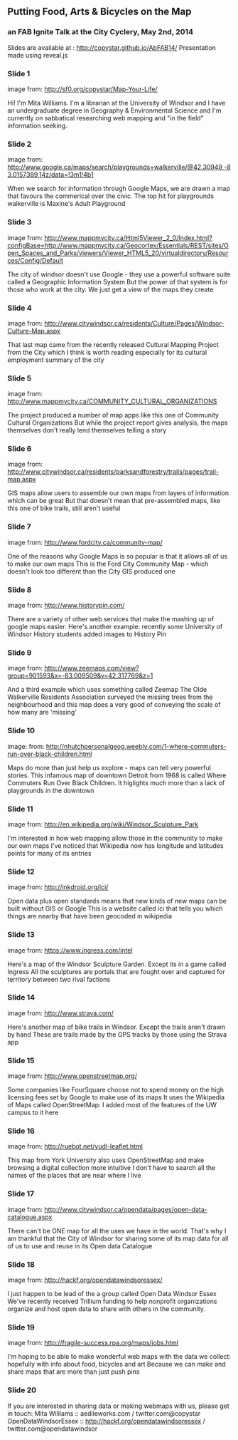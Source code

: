 ## Putting Food, Arts & Bicycles on the Map
### an FAB Ignite Talk at the City Cyclery, May 2nd, 2014

Slides are available at : http://copystar.github.io/AbFAB14/
Presentation made using reveal.js

### Slide 1
image from: http://sf0.org/copystar/Map-Your-Life/

Hi! I'm Mita Williams. I'm a librarian at the University of Windsor
and I have an undergraduate degree in Geography & Environmental Science and
I'm currently on sabbatical researching web mapping and "in the field" information seeking.

### Slide 2
image from: http://www.google.ca/maps/search/playgrounds+walkerville/@42.30949,-83.0157389,14z/data=!3m1!4b1

When we search for information through Google Maps, 
we are drawn a map that favours the commerical over the civic.
The top hit for playgrounds walkerville is Maxine's Adult Playground

### Slide 3
image from: http://www.mappmycity.ca/Html5Viewer_2_0/Index.html?configBase=http://www.mappmycity.ca/Geocortex/Essentials/REST/sites/Open_Spaces_and_Parks/viewers/Viewer_HTML5_20/virtualdirectory/Resources/Config/Default
				        
The city of windsor doesn't use Google - they use a powerful software suite called a Geographic Information System
But the power of that system is for those who work at the city. We just get a view of the maps they create

### Slide 4
image from: http://www.citywindsor.ca/residents/Culture/Pages/Windsor-Culture-Map.aspx
				    
That last map came from the recently released Cultural Mapping Project from the City
which I think is worth reading especially for its cultural employment summary of the city

### Slide 5
image from: http://www.mappmycity.ca/COMMUNITY_CULTURAL_ORGANIZATIONS
				    
The project produced a number of map apps like this one of Community Cultural Organizations
But while the project report gives analysis, the maps themselves don't really lend themselves telling a story

### Slide 6
image from: http://www.citywindsor.ca/residents/parksandforestry/trails/pages/trail-map.aspx
				    
GIS maps allow users to assemble our own maps from layers of information which can be great
But that doesn't mean that pre-assembled maps, like this one of bike trails, still aren't useful

### Slide 7
image from: http://www.fordcity.ca/community-map/

One of the reasons why Google Maps is so popular is that it allows all of us to make our own maps
This is the Ford City Community Map - which doesn't look too different than the City GIS produced one

### Slide 8
image from: http://www.historypin.com/
				        
There are a variety of other web services that make the mashing up of google maps easier.
Here's another example: recently some University of Windsor History students added images to History Pin

### Slide 9
image from: http://www.zeemaps.com/view?group=901593&x=-83.009509&y=42.317769&z=1
				        
And a third example which uses something called Zeemap
The Olde Walkerville Residents Association surveyed the missing trees from the neighbourhood
and this map does a very good of conveying the scale of how many are 'missing'

### Slide 10
image: from: http://nhutchpersonalgeog.weebly.com/1-where-commuters-run-over-black-children.html
				        
Maps do more than just help us explore - maps can tell very powerful stories. 
This infamous map of downtown Detroit from 1968 is called Where Commuters Run Over Black Children.
It higlights much more than a lack of playgrounds in the downtown

### Slide 11
image from: http://en.wikipedia.org/wiki/Windsor_Sculpture_Park
				        
I'm interested in how web mapping allow those in the community to make our own maps 
I've noticed that Wikipedia now has longitude and latitudes points for many of its entries

### Slide 12
image from: http://inkdroid.org/ici/
				        
Open data plus open standards means that new kinds of new maps can be built without GIS or Google
This is a website called ici that tells you which things are nearby that have been geocoded in wikipedia

### Slide 13
image from: https://www.ingress.com/intel
				        
Here's a map of the Windsor Sculpture Garden. Except its in a game called Ingress
All the sculptures are portals that are fought over and captured for territory between two rival factions 

### Slide 14
image from: http://www.strava.com/
				        
Here's another map of bike trails in Windsor. Except the trails aren't drawn by hand
These are trails made by the GPS tracks by those using the Strava app

### Slide 15
image from: http://www.openstreetmap.org/
				        
Some companies like FourSquare choose not to spend money on the high licensing fees set by Google to make use of its maps
It uses the Wikipedia of Maps called OpenStreetMap: I added most of the features of the UW campus to it here

### Slide 16
image from: http://ruebot.net/yudl-leaflet.html
				        
This map from York University also uses OpenStreetMap and make browsing a digital collection more intuitive
I don't have to search all the names of the places that are near where I live

### Slide 17
image from: http://www.citywindsor.ca/opendata/pages/open-data-catalogue.aspx
				        
There can't be ONE map for all the uses we have in the world.
That's why I am thankful that the City of Windsor for sharing some of its map data 
for all of us to use and reuse in its Open data Catalogue

### Slide 18
image from: http://hackf.org/opendatawindsoressex/
				        
I just happen to be lead of the a group called Open Data Windsor Essex
We've recently received Trillium funding to help nonprofit organizations organize and host 
open data to share with others in the community.

### Slide 19
image from: http://fragile-success.rpa.org/maps/jobs.html
				        
I'm hoping to be able to make wonderful web maps with the data we collect: 
hopefully with info about food, bicycles and art
Because we can make and share maps that are more than just push pins

### Slide 20
If you are interested in sharing data or making webmaps with us, please get in touch:
Mita Williams :: aedileworks.com / twitter.com@copystar
OpenDataWindsorEssex :: http://hackf.org/opendatawindsoressex / twitter.com@opendatawindsor

